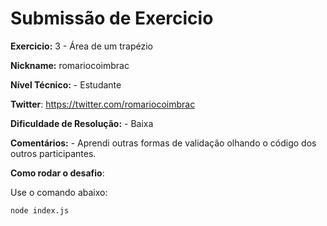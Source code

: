 # Submissão de Exercicio

**Exercicio:** 3 - Área de um trapézio

**Nickname:** romariocoimbrac

**Nível Técnico:** - Estudante

**Twitter**: https://twitter.com/romariocoimbrac

**Dificuldade de Resolução:** - Baixa

**Comentários:** - Aprendi outras formas de validação olhando o código dos outros participantes.

**Como rodar o desafio**:

Use o comando abaixo:

```bash
node index.js
```
